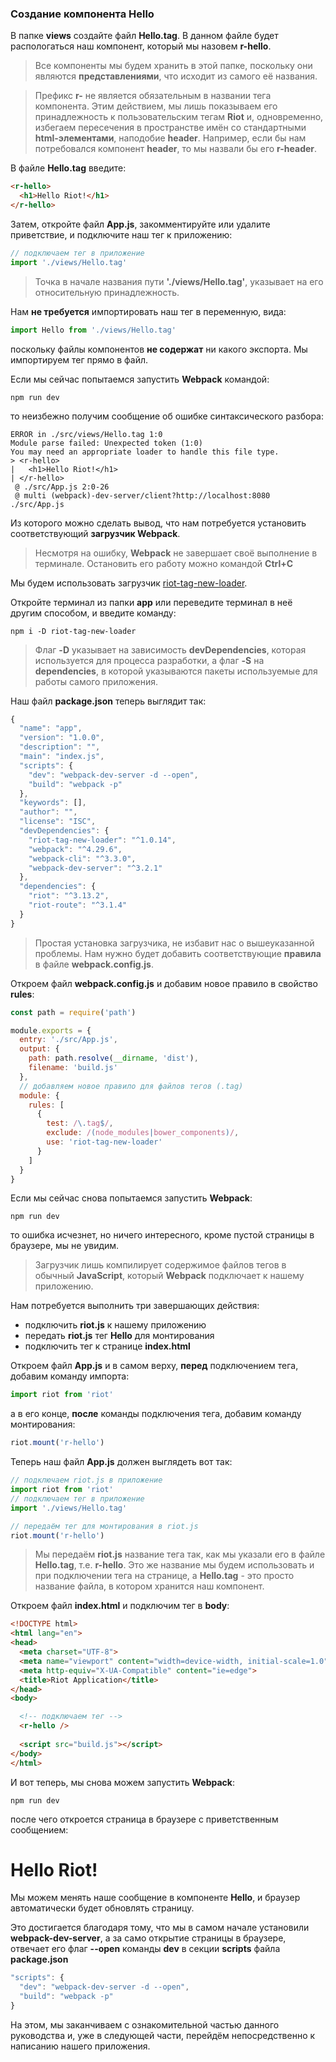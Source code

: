 ### Создание компонента Hello

В папке **views** создайте файл **Hello.tag**. В данном файле будет распологаться наш компонент, который мы назовем **r-hello**.

> Все компоненты мы будем хранить в этой папке, поскольку они являются **представлениями**, что исходит из самого её названия.

> Префикс **r-** не является обязательным в названии тега компонента. Этим действием, мы лишь показываем его принадлежность к пользовательским тегам **Riot** и, одновременно, избегаем пересечения в пространстве имён со стандартными **html-элементами**, наподобие **header**. Например, если бы нам потребовался компонент **header**, то мы назвали бы его **r-header**.

В файле **Hello.tag** введите:

```html
<r-hello>
  <h1>Hello Riot!</h1>
</r-hello>
```

Затем, откройте файл **App.js**, закомментируйте или удалите приветствие, и подключите наш тег к приложению:

```js
// подключаем тег в приложение
import './views/Hello.tag'
```

> Точка в начале названия пути **'./views/Hello.tag'**, указывает на его относительную принадлежность.

Нам **не требуется** импортировать наш тег в переменную, вида:

 ```js
import Hello from './views/Hello.tag'
```
поскольку файлы компонентов **не содержат** ни какого экспорта. Мы импортируем тег прямо в файл.

Если мы сейчас попытаемся запустить **Webpack** командой:

```
npm run dev
```

то неизбежно получим сообщение об ошибке синтаксического разбора:

```
ERROR in ./src/views/Hello.tag 1:0
Module parse failed: Unexpected token (1:0)
You may need an appropriate loader to handle this file type.
> <r-hello>
|   <h1>Hello Riot!</h1>
| </r-hello>
 @ ./src/App.js 2:0-26
 @ multi (webpack)-dev-server/client?http://localhost:8080 ./src/App.js
```

Из которого можно сделать вывод, что нам потребуется установить соответствующий **загрузчик Webpack**.

> Несмотря на ошибку, **Webpack** не завершает своё выполнение в терминале. Остановить его работу можно командой **Ctrl+C**

Мы будем использовать загрузчик [riot-tag-new-loader](https://www.npmjs.com/package/riot-tag-new-loader).

Откройте терминал из папки **app** или переведите терминал в неё другим способом, и введите команду:

```
npm i -D riot-tag-new-loader
```

> Флаг **-D** указывает на зависимость **devDependencies**, которая используется для процесса разработки, а флаг **-S** на **dependencies**, в которой указываются пакеты используемые для работы самого приложения.

Наш файл **package.json** теперь выглядит так:

```js
{
  "name": "app",
  "version": "1.0.0",
  "description": "",
  "main": "index.js",
  "scripts": {
    "dev": "webpack-dev-server -d --open",
    "build": "webpack -p"
  },
  "keywords": [],
  "author": "",
  "license": "ISC",
  "devDependencies": {
    "riot-tag-new-loader": "^1.0.14",
    "webpack": "^4.29.6",
    "webpack-cli": "^3.3.0",
    "webpack-dev-server": "^3.2.1"
  },
  "dependencies": {
    "riot": "^3.13.2",
    "riot-route": "^3.1.4"
  }
}
```

> Простая установка загрузчика, не избавит нас о вышеуказанной проблемы. Нам нужно будет добавить соответствующие **правила** в файле **webpack.config.js**.

Откроем файл **webpack.config.js** и добавим новое правило в свойство **rules**:

```js
const path = require('path')

module.exports = {
  entry: './src/App.js',
  output: {
    path: path.resolve(__dirname, 'dist'),
    filename: 'build.js'
  },
  // добавляем новое правило для файлов тегов (.tag)
  module: {
    rules: [
      {
        test: /\.tag$/,
        exclude: /(node_modules|bower_components)/,
        use: 'riot-tag-new-loader'
      }
    ]
  }
}
```

Если мы сейчас снова попытаемся запустить **Webpack**:

```
npm run dev
```

то ошибка исчезнет, но ничего интересного, кроме пустой страницы в браузере, мы не увидим.

> Загрузчик лишь компилирует содержимое файлов тегов в обычный **JavaScript**, который **Webpack** подключает к нашему приложению.

Нам потребуется выполнить три завершающих действия:

+ подключить **riot.js** к нашему приложению
+ передать **riot.js** тег **Hello** для монтирования
+ подключить тег к странице **index.html**

Откроем файл **App.js** и в самом верху, **перед** подключением тега, добавим команду импорта:

```js
import riot from 'riot'
```

а в его конце, **после** команды подключения тега, добавим команду монтирования:

```js
riot.mount('r-hello')
```

Теперь наш файл **App.js** должен выглядеть вот так:

```js
// подключаем riot.js в приложение
import riot from 'riot'
// подключаем тег в приложение
import './views/Hello.tag'

// передаём тег для монтирования в riot.js
riot.mount('r-hello')
```

> Мы передаём **riot.js** название тега так, как мы указали его в файле **Hello.tag**, т.е. **r-hello**. Это же название мы будем использовать и при подключении тега на странице, а **Hello.tag** - это просто название файла, в котором хранится наш компонент.

Откроем файл **index.html** и подключим тег в **body**:

```html
<!DOCTYPE html>
<html lang="en">
<head>
  <meta charset="UTF-8">
  <meta name="viewport" content="width=device-width, initial-scale=1.0">
  <meta http-equiv="X-UA-Compatible" content="ie=edge">
  <title>Riot Application</title>
</head>
<body>

  <!-- подключаем тег -->
  <r-hello />
  
  <script src="build.js"></script>
</body>
</html>
```

И вот теперь, мы снова можем запустить **Webpack**:

```
npm run dev
```

после чего откроется страница в браузере с приветственным сообщением:

<h1>Hello Riot!</h1>

Мы можем менять наше сообщение в компоненте **Hello**, и браузер автоматически будет обновлять страницу.

Это достигается благодаря тому, что мы в самом начале установили **webpack-dev-server**, а за само открытие страницы в браузере, отвечает его флаг **--open** команды **dev** в секции **scripts** файла **package.json**

```js
"scripts": {
  "dev": "webpack-dev-server -d --open",
  "build": "webpack -p"
}
```

На этом, мы заканчиваем с ознакомительной частью данного руководства и, уже в следующей части, перейдём непосредственно к написанию нашего приложения.